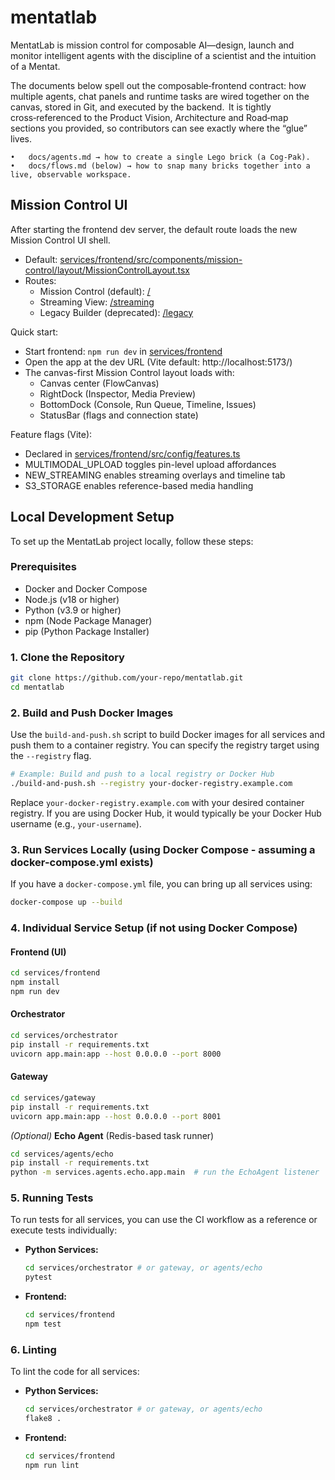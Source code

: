 # mentatlab
MentatLab is mission control for composable AI—design, launch and monitor intelligent agents with the discipline of a scientist and the intuition of a Mentat.

The documents below spell out the composable‑frontend contract: how multiple agents, chat panels and runtime tasks are wired together on the canvas, stored in Git, and executed by the backend.  It is tightly cross‑referenced to the Product Vision, Architecture and Road‑map sections you provided, so contributors can see exactly where the “glue” lives.

	•	docs/agents.md → how to create a single Lego brick (a Cog‑Pak).
	•	docs/flows.md (below) → how to snap many bricks together into a live, observable workspace.

## Mission Control UI

After starting the frontend dev server, the default route loads the new Mission Control UI shell.

- Default: [services/frontend/src/components/mission-control/layout/MissionControlLayout.tsx](services/frontend/src/components/mission-control/layout/MissionControlLayout.tsx)
- Routes:
  - Mission Control (default): [/](services/frontend/src/App.tsx:157)
  - Streaming View: [/streaming](services/frontend/src/App.tsx:160)
  - Legacy Builder (deprecated): [/legacy](services/frontend/src/App.tsx:161)

Quick start:
- Start frontend: `npm run dev` in [services/frontend](services/frontend/README.md:1)
- Open the app at the dev URL (Vite default: http://localhost:5173/)
- The canvas-first Mission Control layout loads with:
  - Canvas center (FlowCanvas)
  - RightDock (Inspector, Media Preview)
  - BottomDock (Console, Run Queue, Timeline, Issues)
  - StatusBar (flags and connection state)

Feature flags (Vite):
- Declared in [services/frontend/src/config/features.ts](services/frontend/src/config/features.ts:1)
- MULTIMODAL_UPLOAD toggles pin-level upload affordances
- NEW_STREAMING enables streaming overlays and timeline tab
- S3_STORAGE enables reference-based media handling

## Local Development Setup

To set up the MentatLab project locally, follow these steps:

### Prerequisites

*   Docker and Docker Compose
*   Node.js (v18 or higher)
*   Python (v3.9 or higher)
*   npm (Node Package Manager)
*   pip (Python Package Installer)

### 1. Clone the Repository

```bash
git clone https://github.com/your-repo/mentatlab.git
cd mentatlab
```

### 2. Build and Push Docker Images

Use the `build-and-push.sh` script to build Docker images for all services and push them to a container registry. You can specify the registry target using the `--registry` flag.

```bash
# Example: Build and push to a local registry or Docker Hub
./build-and-push.sh --registry your-docker-registry.example.com
```

Replace `your-docker-registry.example.com` with your desired container registry. If you are using Docker Hub, it would typically be your Docker Hub username (e.g., `your-username`).

### 3. Run Services Locally (using Docker Compose - assuming a docker-compose.yml exists)

If you have a `docker-compose.yml` file, you can bring up all services using:

```bash
docker-compose up --build
```

### 4. Individual Service Setup (if not using Docker Compose)

#### Frontend (UI)

```bash
cd services/frontend
npm install
npm run dev
```

#### Orchestrator

```bash
cd services/orchestrator
pip install -r requirements.txt
uvicorn app.main:app --host 0.0.0.0 --port 8000
```

#### Gateway

```bash
cd services/gateway
pip install -r requirements.txt
uvicorn app.main:app --host 0.0.0.0 --port 8001
```

*(Optional)* **Echo Agent** (Redis-based task runner)

```bash
cd services/agents/echo
pip install -r requirements.txt
python -m services.agents.echo.app.main  # run the EchoAgent listener
```

### 5. Running Tests

To run tests for all services, you can use the CI workflow as a reference or execute tests individually:

*   **Python Services:**
    ```bash
    cd services/orchestrator # or gateway, or agents/echo
    pytest
    ```
*   **Frontend:**
    ```bash
    cd services/frontend
    npm test
    ```

### 6. Linting

To lint the code for all services:

*   **Python Services:**
    ```bash
    cd services/orchestrator # or gateway, or agents/echo
    flake8 .
    ```
*   **Frontend:**
    ```bash
    cd services/frontend
    npm run lint
